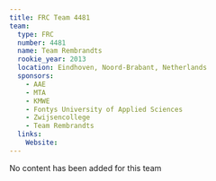 ```yaml
---
title: FRC Team 4481
team:
  type: FRC
  number: 4481
  name: Team Rembrandts
  rookie_year: 2013
  location: Eindhoven, Noord-Brabant, Netherlands
  sponsors:
    - AAE
    - MTA
    - KMWE
    - Fontys University of Applied Sciences
    - Zwijsencollege
    - Team Rembrandts
  links:
    Website: 
---
```

No content has been added for this team